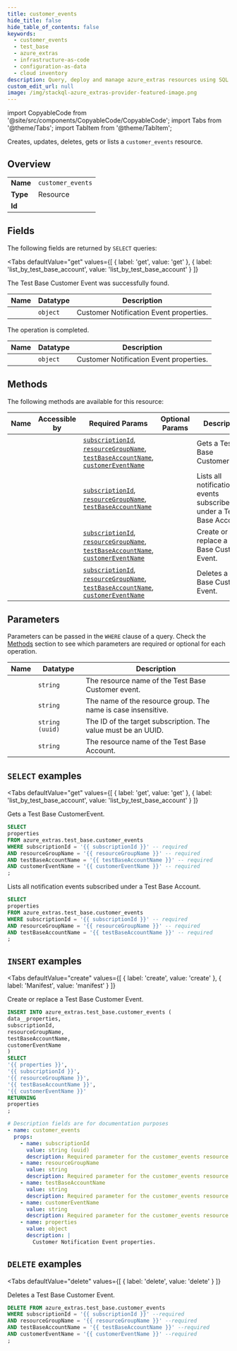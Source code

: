 ```yaml
--- 
title: customer_events
hide_title: false
hide_table_of_contents: false
keywords:
  - customer_events
  - test_base
  - azure_extras
  - infrastructure-as-code
  - configuration-as-data
  - cloud inventory
description: Query, deploy and manage azure_extras resources using SQL
custom_edit_url: null
image: /img/stackql-azure_extras-provider-featured-image.png
---
```


import CopyableCode from '@site/src/components/CopyableCode/CopyableCode';
import Tabs from '@theme/Tabs';
import TabItem from '@theme/TabItem';

Creates, updates, deletes, gets or lists a <code>customer_events</code> resource.

## Overview
<table><tbody>
<tr><td><b>Name</b></td><td><code>customer_events</code></td></tr>
<tr><td><b>Type</b></td><td>Resource</td></tr>
<tr><td><b>Id</b></td><td><CopyableCode code="azure_extras.test_base.customer_events" /></td></tr>
</tbody></table>

## Fields

The following fields are returned by `SELECT` queries:

<Tabs
    defaultValue="get"
    values={[
        { label: 'get', value: 'get' },
        { label: 'list_by_test_base_account', value: 'list_by_test_base_account' }
    ]}
>
<TabItem value="get">

The Test Base Customer Event was successfully found.

<table>
<thead>
    <tr>
    <th>Name</th>
    <th>Datatype</th>
    <th>Description</th>
    </tr>
</thead>
<tbody>
<tr>
    <td><CopyableCode code="properties" /></td>
    <td><code>object</code></td>
    <td>Customer Notification Event properties.</td>
</tr>
</tbody>
</table>
</TabItem>
<TabItem value="list_by_test_base_account">

The operation is completed.

<table>
<thead>
    <tr>
    <th>Name</th>
    <th>Datatype</th>
    <th>Description</th>
    </tr>
</thead>
<tbody>
<tr>
    <td><CopyableCode code="properties" /></td>
    <td><code>object</code></td>
    <td>Customer Notification Event properties.</td>
</tr>
</tbody>
</table>
</TabItem>
</Tabs>

## Methods

The following methods are available for this resource:

<table>
<thead>
    <tr>
    <th>Name</th>
    <th>Accessible by</th>
    <th>Required Params</th>
    <th>Optional Params</th>
    <th>Description</th>
    </tr>
</thead>
<tbody>
<tr>
    <td><a href="#get"><CopyableCode code="get" /></a></td>
    <td><CopyableCode code="select" /></td>
    <td><a href="#parameter-subscriptionId"><code>subscriptionId</code></a>, <a href="#parameter-resourceGroupName"><code>resourceGroupName</code></a>, <a href="#parameter-testBaseAccountName"><code>testBaseAccountName</code></a>, <a href="#parameter-customerEventName"><code>customerEventName</code></a></td>
    <td></td>
    <td>Gets a Test Base CustomerEvent.</td>
</tr>
<tr>
    <td><a href="#list_by_test_base_account"><CopyableCode code="list_by_test_base_account" /></a></td>
    <td><CopyableCode code="select" /></td>
    <td><a href="#parameter-subscriptionId"><code>subscriptionId</code></a>, <a href="#parameter-resourceGroupName"><code>resourceGroupName</code></a>, <a href="#parameter-testBaseAccountName"><code>testBaseAccountName</code></a></td>
    <td></td>
    <td>Lists all notification events subscribed under a Test Base Account.</td>
</tr>
<tr>
    <td><a href="#create"><CopyableCode code="create" /></a></td>
    <td><CopyableCode code="insert" /></td>
    <td><a href="#parameter-subscriptionId"><code>subscriptionId</code></a>, <a href="#parameter-resourceGroupName"><code>resourceGroupName</code></a>, <a href="#parameter-testBaseAccountName"><code>testBaseAccountName</code></a>, <a href="#parameter-customerEventName"><code>customerEventName</code></a></td>
    <td></td>
    <td>Create or replace a Test Base Customer Event.</td>
</tr>
<tr>
    <td><a href="#delete"><CopyableCode code="delete" /></a></td>
    <td><CopyableCode code="delete" /></td>
    <td><a href="#parameter-subscriptionId"><code>subscriptionId</code></a>, <a href="#parameter-resourceGroupName"><code>resourceGroupName</code></a>, <a href="#parameter-testBaseAccountName"><code>testBaseAccountName</code></a>, <a href="#parameter-customerEventName"><code>customerEventName</code></a></td>
    <td></td>
    <td>Deletes a Test Base Customer Event.</td>
</tr>
</tbody>
</table>

## Parameters

Parameters can be passed in the `WHERE` clause of a query. Check the [Methods](#methods) section to see which parameters are required or optional for each operation.

<table>
<thead>
    <tr>
    <th>Name</th>
    <th>Datatype</th>
    <th>Description</th>
    </tr>
</thead>
<tbody>
<tr id="parameter-customerEventName">
    <td><CopyableCode code="customerEventName" /></td>
    <td><code>string</code></td>
    <td>The resource name of the Test Base Customer event.</td>
</tr>
<tr id="parameter-resourceGroupName">
    <td><CopyableCode code="resourceGroupName" /></td>
    <td><code>string</code></td>
    <td>The name of the resource group. The name is case insensitive.</td>
</tr>
<tr id="parameter-subscriptionId">
    <td><CopyableCode code="subscriptionId" /></td>
    <td><code>string (uuid)</code></td>
    <td>The ID of the target subscription. The value must be an UUID.</td>
</tr>
<tr id="parameter-testBaseAccountName">
    <td><CopyableCode code="testBaseAccountName" /></td>
    <td><code>string</code></td>
    <td>The resource name of the Test Base Account.</td>
</tr>
</tbody>
</table>

## `SELECT` examples

<Tabs
    defaultValue="get"
    values={[
        { label: 'get', value: 'get' },
        { label: 'list_by_test_base_account', value: 'list_by_test_base_account' }
    ]}
>
<TabItem value="get">

Gets a Test Base CustomerEvent.

```sql
SELECT
properties
FROM azure_extras.test_base.customer_events
WHERE subscriptionId = '{{ subscriptionId }}' -- required
AND resourceGroupName = '{{ resourceGroupName }}' -- required
AND testBaseAccountName = '{{ testBaseAccountName }}' -- required
AND customerEventName = '{{ customerEventName }}' -- required
;
```
</TabItem>
<TabItem value="list_by_test_base_account">

Lists all notification events subscribed under a Test Base Account.

```sql
SELECT
properties
FROM azure_extras.test_base.customer_events
WHERE subscriptionId = '{{ subscriptionId }}' -- required
AND resourceGroupName = '{{ resourceGroupName }}' -- required
AND testBaseAccountName = '{{ testBaseAccountName }}' -- required
;
```
</TabItem>
</Tabs>


## `INSERT` examples

<Tabs
    defaultValue="create"
    values={[
        { label: 'create', value: 'create' },
        { label: 'Manifest', value: 'manifest' }
    ]}
>
<TabItem value="create">

Create or replace a Test Base Customer Event.

```sql
INSERT INTO azure_extras.test_base.customer_events (
data__properties,
subscriptionId,
resourceGroupName,
testBaseAccountName,
customerEventName
)
SELECT 
'{{ properties }}',
'{{ subscriptionId }}',
'{{ resourceGroupName }}',
'{{ testBaseAccountName }}',
'{{ customerEventName }}'
RETURNING
properties
;
```
</TabItem>
<TabItem value="manifest">

```yaml
# Description fields are for documentation purposes
- name: customer_events
  props:
    - name: subscriptionId
      value: string (uuid)
      description: Required parameter for the customer_events resource.
    - name: resourceGroupName
      value: string
      description: Required parameter for the customer_events resource.
    - name: testBaseAccountName
      value: string
      description: Required parameter for the customer_events resource.
    - name: customerEventName
      value: string
      description: Required parameter for the customer_events resource.
    - name: properties
      value: object
      description: |
        Customer Notification Event properties.
```
</TabItem>
</Tabs>


## `DELETE` examples

<Tabs
    defaultValue="delete"
    values={[
        { label: 'delete', value: 'delete' }
    ]}
>
<TabItem value="delete">

Deletes a Test Base Customer Event.

```sql
DELETE FROM azure_extras.test_base.customer_events
WHERE subscriptionId = '{{ subscriptionId }}' --required
AND resourceGroupName = '{{ resourceGroupName }}' --required
AND testBaseAccountName = '{{ testBaseAccountName }}' --required
AND customerEventName = '{{ customerEventName }}' --required
;
```
</TabItem>
</Tabs>
